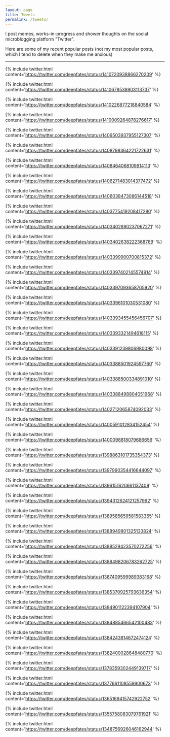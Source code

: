 ```yaml
---
layout: page
title: Tweets
permalink: /tweets/
---
```


I post memes, works-in-progress and shower thoughts on the social microblogging platform "Twitter".


Here are some of my recent popular posts (not my most popular posts, which I tend to delete when they make me anxious)

___


{% include twitter.html content='<a href="https://twitter.com/deepfates/status/1410720938866270209">https://twitter.com/deepfates/status/1410720938866270209</a>' %}

{% include twitter.html content='<a href="https://twitter.com/deepfates/status/1410678538903113737">https://twitter.com/deepfates/status/1410678538903113737</a>' %}

{% include twitter.html content='<a href="https://twitter.com/deepfates/status/1410226877218840584">https://twitter.com/deepfates/status/1410226877218840584</a>' %}

{% include twitter.html content='<a href="https://twitter.com/deepfates/status/1410009264878276617">https://twitter.com/deepfates/status/1410009264878276617</a>' %}

{% include twitter.html content='<a href="https://twitter.com/deepfates/status/1409503937955127307">https://twitter.com/deepfates/status/1409503937955127307</a>' %}

{% include twitter.html content='<a href="https://twitter.com/deepfates/status/1408798364221722631">https://twitter.com/deepfates/status/1408798364221722631</a>' %}

{% include twitter.html content='<a href="https://twitter.com/deepfates/status/1408464068109914113">https://twitter.com/deepfates/status/1408464068109914113</a>' %}

{% include twitter.html content='<a href="https://twitter.com/deepfates/status/1406271483014377472">https://twitter.com/deepfates/status/1406271483014377472</a>' %}

{% include twitter.html content='<a href="https://twitter.com/deepfates/status/1406038473086144518">https://twitter.com/deepfates/status/1406038473086144518</a>' %}

{% include twitter.html content='<a href="https://twitter.com/deepfates/status/1403775419208417280">https://twitter.com/deepfates/status/1403775419208417280</a>' %}

{% include twitter.html content='<a href="https://twitter.com/deepfates/status/1403402890237067271">https://twitter.com/deepfates/status/1403402890237067271</a>' %}

{% include twitter.html content='<a href="https://twitter.com/deepfates/status/1403402638222368769">https://twitter.com/deepfates/status/1403402638222368769</a>' %}

{% include twitter.html content='<a href="https://twitter.com/deepfates/status/1403399900700815372">https://twitter.com/deepfates/status/1403399900700815372</a>' %}

{% include twitter.html content='<a href="https://twitter.com/deepfates/status/1403397402145574914">https://twitter.com/deepfates/status/1403397402145574914</a>' %}

{% include twitter.html content='<a href="https://twitter.com/deepfates/status/1403397093658705920">https://twitter.com/deepfates/status/1403397093658705920</a>' %}

{% include twitter.html content='<a href="https://twitter.com/deepfates/status/1403396101030531080">https://twitter.com/deepfates/status/1403396101030531080</a>' %}

{% include twitter.html content='<a href="https://twitter.com/deepfates/status/1403393455456456707">https://twitter.com/deepfates/status/1403393455456456707</a>' %}

{% include twitter.html content='<a href="https://twitter.com/deepfates/status/1403393321494618115">https://twitter.com/deepfates/status/1403393321494618115</a>' %}

{% include twitter.html content='<a href="https://twitter.com/deepfates/status/1403391239806980098">https://twitter.com/deepfates/status/1403391239806980098</a>' %}

{% include twitter.html content='<a href="https://twitter.com/deepfates/status/1403388501924597760">https://twitter.com/deepfates/status/1403388501924597760</a>' %}

{% include twitter.html content='<a href="https://twitter.com/deepfates/status/1403388500334891010">https://twitter.com/deepfates/status/1403388500334891010</a>' %}

{% include twitter.html content='<a href="https://twitter.com/deepfates/status/1403388498804051968">https://twitter.com/deepfates/status/1403388498804051968</a>' %}

{% include twitter.html content='<a href="https://twitter.com/deepfates/status/1402712065874092033">https://twitter.com/deepfates/status/1402712065874092033</a>' %}

{% include twitter.html content='<a href="https://twitter.com/deepfates/status/1400591012834152454">https://twitter.com/deepfates/status/1400591012834152454</a>' %}

{% include twitter.html content='<a href="https://twitter.com/deepfates/status/1400098818079686656">https://twitter.com/deepfates/status/1400098818079686656</a>' %}

{% include twitter.html content='<a href="https://twitter.com/deepfates/status/1398863101735354373">https://twitter.com/deepfates/status/1398863101735354373</a>' %}

{% include twitter.html content='<a href="https://twitter.com/deepfates/status/1397960354416644097">https://twitter.com/deepfates/status/1397960354416644097</a>' %}

{% include twitter.html content='<a href="https://twitter.com/deepfates/status/1396151620661137409">https://twitter.com/deepfates/status/1396151620661137409</a>' %}

{% include twitter.html content='<a href="https://twitter.com/deepfates/status/1394312624121257992">https://twitter.com/deepfates/status/1394312624121257992</a>' %}

{% include twitter.html content='<a href="https://twitter.com/deepfates/status/1389585659581583365">https://twitter.com/deepfates/status/1389585659581583365</a>' %}

{% include twitter.html content='<a href="https://twitter.com/deepfates/status/1388949801325133824">https://twitter.com/deepfates/status/1388949801325133824</a>' %}

{% include twitter.html content='<a href="https://twitter.com/deepfates/status/1388529423570272256">https://twitter.com/deepfates/status/1388529423570272256</a>' %}

{% include twitter.html content='<a href="https://twitter.com/deepfates/status/1388498206783262725">https://twitter.com/deepfates/status/1388498206783262725</a>' %}

{% include twitter.html content='<a href="https://twitter.com/deepfates/status/1387409599989383168">https://twitter.com/deepfates/status/1387409599989383168</a>' %}

{% include twitter.html content='<a href="https://twitter.com/deepfates/status/1385370925793636354">https://twitter.com/deepfates/status/1385370925793636354</a>' %}

{% include twitter.html content='<a href="https://twitter.com/deepfates/status/1384901122394107904">https://twitter.com/deepfates/status/1384901122394107904</a>' %}

{% include twitter.html content='<a href="https://twitter.com/deepfates/status/1384885466542100483">https://twitter.com/deepfates/status/1384885466542100483</a>' %}

{% include twitter.html content='<a href="https://twitter.com/deepfates/status/1384243814672474124">https://twitter.com/deepfates/status/1384243814672474124</a>' %}

{% include twitter.html content='<a href="https://twitter.com/deepfates/status/1382400028648480770">https://twitter.com/deepfates/status/1382400028648480770</a>' %}

{% include twitter.html content='<a href="https://twitter.com/deepfates/status/1378359302449139717">https://twitter.com/deepfates/status/1378359302449139717</a>' %}

{% include twitter.html content='<a href="https://twitter.com/deepfates/status/1377661108559900673">https://twitter.com/deepfates/status/1377661108559900673</a>' %}

{% include twitter.html content='<a href="https://twitter.com/deepfates/status/1365169415742922752">https://twitter.com/deepfates/status/1365169415742922752</a>' %}

{% include twitter.html content='<a href="https://twitter.com/deepfates/status/1355758083079761921">https://twitter.com/deepfates/status/1355758083079761921</a>' %}

{% include twitter.html content='<a href="https://twitter.com/deepfates/status/1348756926046162944">https://twitter.com/deepfates/status/1348756926046162944</a>' %}

